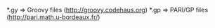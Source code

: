 *.gy => Groovy files (http://groovy.codehaus.org)
*.gp => PARI/GP files (http://pari.math.u-bordeaux.fr/)

